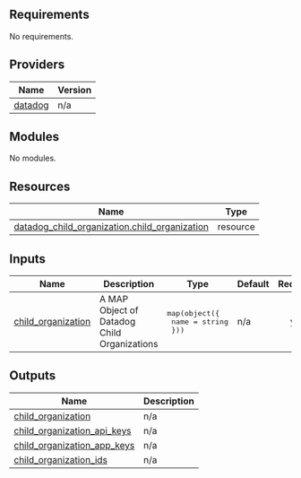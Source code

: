## Requirements

No requirements.

## Providers

| Name | Version |
|------|---------|
| <a name="provider_datadog"></a> [datadog](#provider\_datadog) | n/a |

## Modules

No modules.

## Resources

| Name | Type |
|------|------|
| [datadog_child_organization.child_organization](https://registry.terraform.io/providers/DataDog/datadog/latest/docs/resources/child_organization) | resource |

## Inputs

| Name | Description | Type | Default | Required |
|------|-------------|------|---------|:--------:|
| <a name="input_child_organization"></a> [child\_organization](#input\_child\_organization) | A MAP Object of Datadog Child Organizations | <pre>map(object({<br>    name = string<br>  }))</pre> | n/a | yes |

## Outputs

| Name | Description |
|------|-------------|
| <a name="output_child_organization"></a> [child\_organization](#output\_child\_organization) | n/a |
| <a name="output_child_organization_api_keys"></a> [child\_organization\_api\_keys](#output\_child\_organization\_api\_keys) | n/a |
| <a name="output_child_organization_app_keys"></a> [child\_organization\_app\_keys](#output\_child\_organization\_app\_keys) | n/a |
| <a name="output_child_organization_ids"></a> [child\_organization\_ids](#output\_child\_organization\_ids) | n/a |
